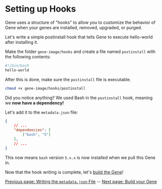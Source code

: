 # Setting up Hooks

Gene uses a structure of "hooks" to allow you to customize the behavior of Gene when your genes are installed, removed, upgraded, or purged.

Let's write a simple postinstall hook that tells Gene to execute hello-world after installing it.

Make the folder `gene-image/hooks` and create a file named `postinstall` with the following contents:

```bash
#!/bin/bash
hello-world
```

After this is done, make sure the `postinstall` file is executable.

```bash
chmod +x gene-image/hooks/postinstall
```

Did you notice anything? We used Bash in the `postinstall` hook, meaning we **now have a dependency!**

Let's add it to the `metadata.json` file:
```json
{
    // ...
    "dependencies": [
        ["bash", "5"]
    ],
    // ...
}
```

This now means `bash` version `5.x.x` is now installed when we pull this Gene in.

Now that the hook writing is complete, let's [build the Gene][next_page]!

[Previous page: Writing the `metadata.json` File][prev_page] -- [Next page: Build your Gene][next_page]

[prev_page]: ./03-writing-the-metadata-file.md "Writing the metadata.json File"
[next_page]: ./05-build-your-gene.md "Build your Gene"